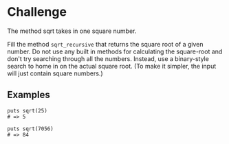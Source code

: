 # Challenge

The method sqrt takes in one square number. 

Fill the method `sqrt_recursive` that returns the square root of a given number.
Do not use any built in methods for calculating the square-root and don't try searching through all the numbers. Instead, use a binary-style search to home in on the actual square root. 
(To make it simpler, the input will just contain square numbers.)

## Examples

    puts sqrt(25)
    # => 5

    puts sqrt(7056)
    # => 84
